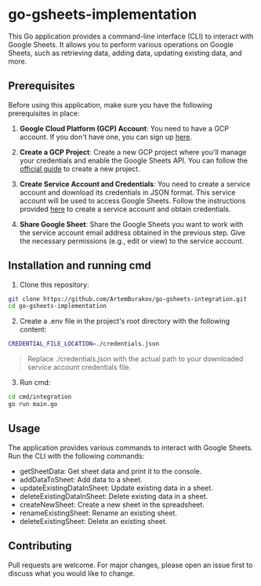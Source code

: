 # go-gsheets-implementation

This Go application provides a command-line interface (CLI) to interact with Google Sheets. It allows you to perform various operations on Google Sheets, such as retrieving data, adding data, updating existing data, and more.

## Prerequisites

Before using this application, make sure you have the following prerequisites in place:

1. **Google Cloud Platform (GCP) Account**: You need to have a GCP account. If you don't have one, you can sign up [here](https://cloud.google.com/).

2. **Create a GCP Project**: Create a new GCP project where you'll manage your credentials and enable the Google Sheets API. You can follow the [official guide](https://cloud.google.com/resource-manager/docs/creating-managing-projects) to create a new project.

3. **Create Service Account and Credentials**: You need to create a service account and download its credentials in JSON format. This service account will be used to access Google Sheets. Follow the instructions provided [here](https://developers.google.com/identity/protocols/oauth2/service-account) to create a service account and obtain credentials.

4. **Share Google Sheet**: Share the Google Sheets you want to work with the service account email address obtained in the previous step. Give the necessary permissions (e.g., edit or view) to the service account.

## Installation and running cmd

1. Clone this repository:

```sh
git clone https://github.com/ArtemBurakov/go-gsheets-integration.git
cd go-gsheets-implementation
```

2. Create a .env file in the project's root directory with the following content:

```sh
CREDENTIAL_FILE_LOCATION=./credentials.json
```
>Replace ./credentials.json with the actual path to your downloaded service account credentials file.

3. Run cmd:

```sh
cd cmd/integration
go run main.go
```

## Usage

The application provides various commands to interact with Google Sheets. Run the CLI with the following commands:

* getSheetData: Get sheet data and print it to the console.
* addDataToSheet: Add data to a sheet.
* updateExistingDataInSheet: Update existing data in a sheet.
* deleteExistingDataInSheet: Delete existing data in a sheet.
* createNewSheet: Create a new sheet in the spreadsheet.
* renameExistingSheet: Rename an existing sheet.
* deleteExistingSheet: Delete an existing sheet.

## Contributing

Pull requests are welcome. For major changes, please open an issue first to discuss what you would like to change.
